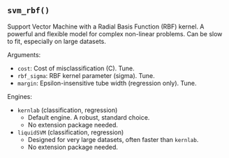 ## `svm_rbf()`

Support Vector Machine with a Radial Basis Function (RBF) kernel. A powerful and flexible model for complex non-linear problems. Can be slow to fit, especially on large datasets.

Arguments:
* `cost`: Cost of misclassification (C). Tune.
* `rbf_sigma`: RBF kernel parameter (sigma). Tune.
* `margin`: Epsilon-insensitive tube width (regression only). Tune.

Engines:
* `kernlab` (classification, regression)
    - Default engine. A robust, standard choice.
    - No extension package needed.
* `liquidSVM` (classification, regression)
    - Designed for very large datasets, often faster than `kernlab`.
    - No extension package needed.


